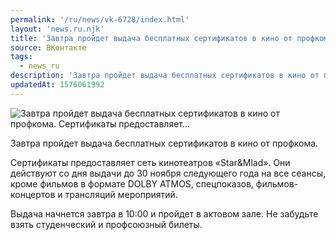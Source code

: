 ```yaml
---
permalink: '/ru/news/vk-6728/index.html'
layout: 'news.ru.njk'
title: 'Завтра пройдет выдача бесплатных сертификатов в кино от профкома.    Сертификаты предоставляет…'
source: ВКонтакте
tags:
  - news_ru
description: 'Завтра пройдет выдача бесплатных сертификатов в кино от профкома.    Сертификаты предоставляет…'
updatedAt: 1576061992
---
```

![Завтра пройдет выдача бесплатных сертификатов в кино от профкома.    Сертификаты предоставляет…](https://sun9-37.userapi.com/impg/c855428/v855428838/19b024/beoUWd5LI6I.jpg?size=1280x853&quality=96&sign=916f76c28217e14636e8ea0673851b5c&c_uniq_tag=7NaDUU_UpUFNY33TpgIcfL3MNxyFDn41e8lqkaENVvI&type=album)

Завтра пройдет выдача бесплатных сертификатов в кино от профкома.

Сертификаты предоставляет сеть кинотеатров «Star&Mlad». Они действуют со дня выдачи до 30 ноября следующего года на все сеансы, кроме фильмов в формате DOLBY ATMOS, спецпоказов, фильмов-концертов и трансляций мероприятий.

Выдача начнется завтра в 10:00 и пройдет в актовом зале. Не забудьте взять студенческий и профсоюзный билеты.

